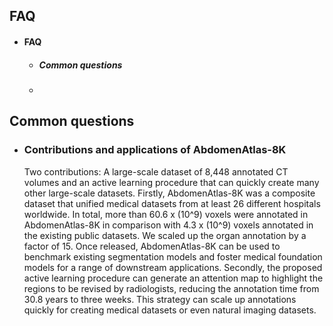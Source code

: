 ## FAQ
* #### FAQ
    * ##### Common questions
    * #####
## Common questions
* ### Contributions and applications of AbdomenAtlas-8K
    Two contributions: A large-scale dataset of 8,448 annotated CT volumes and an active learning procedure that can quickly create many other large-scale datasets. Firstly, AbdomenAtlas-8K was a composite dataset that unified medical datasets from at least 26 different hospitals worldwide. In total, more than 60.6 x \(10^9\) voxels were annotated in AbdomenAtlas-8K in comparison with 4.3 x \(10^9\) voxels annotated in the existing public datasets. We scaled up the organ annotation by a factor of 15. Once released, AbdomenAtlas-8K can be used to benchmark existing segmentation models and foster medical foundation models for a range of downstream applications. Secondly, the proposed active learning procedure can generate an attention map to highlight the regions to be revised by radiologists, reducing the annotation time from 30.8 years to three weeks. This strategy can scale up annotations quickly for creating medical datasets or even natural imaging datasets.